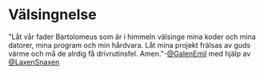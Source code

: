 # Välsingnelse
"Låt vår fader Bartolomeus som är i himmeln välsinge mina koder och mina datorer, mina program och min hårdvara. Låt mina projekt frälsas av guds värme och må de alrdig få drivrutinsfel. Amen."-[@GalenEmil](https://github.com/GalenEmil) med hjälp av  [@LaxenSnaxen](https://github.com/LaxenSnaxen)
